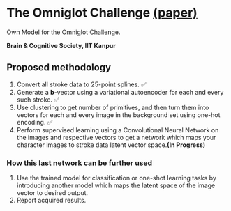 # The Omniglot Challenge [(paper)](https://arxiv.org/abs/1902.03477)

Own Model for the Omniglot Challenge.

**Brain & Cognitive Society, IIT Kanpur**

## Proposed methodology
1.  Convert all stroke data to 25-point splines. :white_check_mark:
2.  Generate a **b**-vector using a variational autoencoder for each and every such stroke. :white_check_mark:
3.  Use clustering to get number of primitives, and then turn them into vectors for each and every image in the background set using one-hot encoding. :white_check_mark: 
4.  Perform supervised learning using a Convolutional Neural Network on the images and respective vectors to get a network which maps your character images to stroke data latent vector space.**(In Progress)**

### How this last network can be further used
1.  Use the trained model for classification or one-shot learning tasks by introducing another model which maps the latent space of the image vector to desired output.
2.  Report acquired results.
